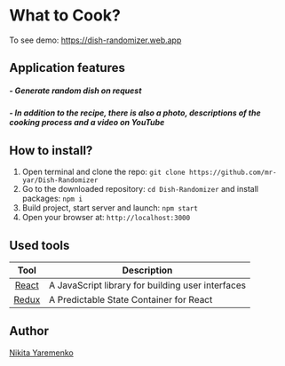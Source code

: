 # What to Cook?

To see demo: https://dish-randomizer.web.app

## Application features

##### - Generate random dish on request

##### - In addition to the recipe, there is also a photo, descriptions of the cooking process and a video on YouTube

## How to install?

1. Open terminal and clone the repo: `git clone https://github.com/mr-yar/Dish-Randomizer`
2. Go to the downloaded repository: `cd Dish-Randomizer` and install
   packages: `npm i`
3. Build project, start server and launch: `npm start`
4. Open your browser at: `http://localhost:3000`

## Used tools

|              Tool              | Description                                       |
| :----------------------------: | ------------------------------------------------- |
| [React](https://reactjs.org/)  | A JavaScript library for building user interfaces |
| [Redux](https://redux.js.org/) | A Predictable State Container for React           |

## Author

[Nikita Yaremenko](https://github.com/mr-yar)

